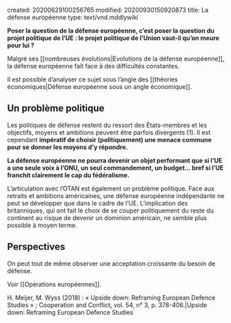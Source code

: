created: 20200629100256765
modified: 20200930150920873
title: La défense européenne
type: text/vnd.mddlywiki

**Poser la question de la défense européenne, c’est poser la question du projet politique de l’UE : le projet politique de l’Union vaut-il qu’on meure pour lui ?**

Malgré ses [[nombreuses évolutions|Evolutions de la défense européenne]], la défense européenne fait face à des difficultés constantes. 

Il est possible d’analyser ce sujet sous l’angle des [[théories économiques|Défense européenne sous un angle économique]].

## Un problème politique

Les poli­tiques de défense restent du ressort des États-membres et les objectifs, moyens et ambitions peuvent être parfois divergents (1). Il est cependant **impératif de choisir (politiquement) une menace commune pour se donner les moyens d’y répondre.**

**La défense européenne ne pourra devenir un objet performant que si l’UE a une seule voix à l’ONU, un seul commandement, un budget... bref si l’UE franchit clairement le cap du fédéralisme.**

L’articulation avec l’OTAN est également un problème politique. Face aux retraits et ambitions américaines, une défense européenne indépendante ne peut se développer que dans le cadre de l’UE. L’implication des britanniques, qui ont fait le choix de se couper politiquement du reste du continent au risque de devenir un dominion américain, ne semble plus possible à moyen terme.

## Perspectives

On peut tout de même observer une acceptation croissante du besoin de défense.

Voir [[Opérations européennes]].

<div class="bbtPdP">
H. Meijer, M. Wyss (2018) : « Upside down: Reframing European Defence Studies » ; Cooperation and Conflict, vol. 54, n° 3, p. 378-406.|Upside down: Reframing European Defence Studies
</div>